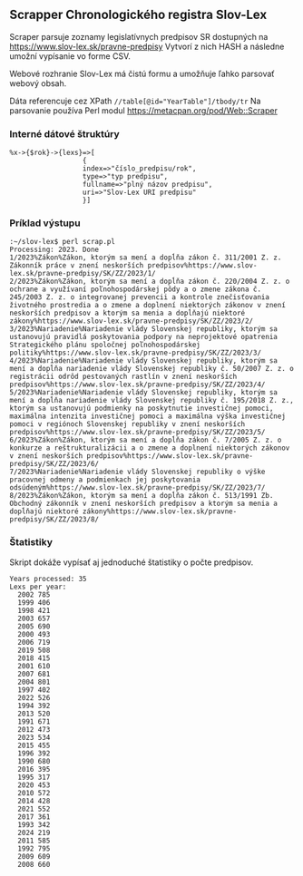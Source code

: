 ## Scrapper Chronologického registra Slov-Lex ##
Scraper parsuje zoznamy legislatívnych predpisov SR dostupných na https://www.slov-lex.sk/pravne-predpisy
Vytvorí z nich HASH a následne umožní vypísanie vo forme CSV.

Webové rozhranie Slov-Lex má čistú formu a umožňuje ľahko parsovať webový obsah.

Dáta referencuje cez XPath `//table[@id="YearTable"]/tbody/tr`
Na parsovanie používa Perl modul https://metacpan.org/pod/Web::Scraper

### Interné dátové štruktúry ###
```
%x->{$rok}->{lexs}=>[
                  {
                  index=>"číslo_predpisu/rok",
                  type=>"typ predpisu",
                  fullname=>"plný názov predpisu",
                  uri=>"Slov-Lex URI predpisu"
                  }]
```

### Príklad výstupu ###
```
:~/slov-lex$ perl scrap.pl
Processing: 2023. Done
1/2023%Zákon%Zákon, ktorým sa mení a dopĺňa zákon č. 311/2001 Z. z. Zákonník práce v znení neskorších predpisov%https://www.slov-lex.sk/pravne-predpisy/SK/ZZ/2023/1/
2/2023%Zákon%Zákon, ktorým sa mení a dopĺňa zákon č. 220/2004 Z. z. o ochrane a využívaní poľnohospodárskej pôdy a o zmene zákona č. 245/2003 Z. z. o integrovanej prevencii a kontrole znečisťovania životného prostredia a o zmene a doplnení niektorých zákonov v znení neskorších predpisov a ktorým sa menia a dopĺňajú niektoré zákony%https://www.slov-lex.sk/pravne-predpisy/SK/ZZ/2023/2/
3/2023%Nariadenie%Nariadenie vlády Slovenskej republiky, ktorým sa ustanovujú pravidlá poskytovania podpory na neprojektové opatrenia Strategického plánu spoločnej poľnohospodárskej politiky%https://www.slov-lex.sk/pravne-predpisy/SK/ZZ/2023/3/
4/2023%Nariadenie%Nariadenie vlády Slovenskej republiky, ktorým sa mení a dopĺňa nariadenie vlády Slovenskej republiky č. 50/2007 Z. z. o registrácii odrôd pestovaných rastlín v znení neskorších predpisov%https://www.slov-lex.sk/pravne-predpisy/SK/ZZ/2023/4/
5/2023%Nariadenie%Nariadenie vlády Slovenskej republiky, ktorým sa mení a dopĺňa nariadenie vlády Slovenskej republiky č. 195/2018 Z. z., ktorým sa ustanovujú podmienky na poskytnutie investičnej pomoci, maximálna intenzita investičnej pomoci a maximálna výška investičnej pomoci v regiónoch Slovenskej republiky v znení neskorších predpisov%https://www.slov-lex.sk/pravne-predpisy/SK/ZZ/2023/5/
6/2023%Zákon%Zákon, ktorým sa mení a dopĺňa zákon č. 7/2005 Z. z. o konkurze a reštrukturalizácii a o zmene a doplnení niektorých zákonov v znení neskorších predpisov%https://www.slov-lex.sk/pravne-predpisy/SK/ZZ/2023/6/
7/2023%Nariadenie%Nariadenie vlády Slovenskej republiky o výške pracovnej odmeny a podmienkach jej poskytovania odsúdeným%https://www.slov-lex.sk/pravne-predpisy/SK/ZZ/2023/7/
8/2023%Zákon%Zákon, ktorým sa mení a dopĺňa zákon č. 513/1991 Zb. Obchodný zákonník v znení neskorších predpisov a ktorým sa menia a dopĺňajú niektoré zákony%https://www.slov-lex.sk/pravne-predpisy/SK/ZZ/2023/8/
```

### Štatistiky ###
Skript dokáže vypísať aj jednoduché štatistiky o počte predpisov.
```
Years processed: 35
Lexs per year:
  2002 785
  1999 406
  1998 421
  2003 657
  2005 690
  2000 493
  2006 719
  2019 508
  2018 415
  2001 610
  2007 681
  2004 801
  1997 402
  2022 526
  1994 392
  2013 520
  1991 671
  2012 473
  2023 534
  2015 455
  1996 392
  1990 680
  2016 395
  1995 317
  2020 453
  2010 572
  2014 428
  2021 552
  2017 361
  1993 342
  2024 219
  2011 585
  1992 795
  2009 609
  2008 660
```
